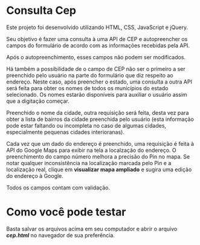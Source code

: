 # Consulta Cep

Este projeto foi desenvolvido utilizando HTML, CSS, JavaScript e jQuery.

Seu objetivo é fazer uma consulta à uma API de CEP e autopreencher os campos do formulário de acordo com as informações recebidas pela API.

Após o autopreenchimento, esses campos não podem ser modificados.

Há também a possibilidade de o campo de CEP não ser o primeiro a ser preenchido pelo usuário na parte do formulário que diz respeito ao endereço. Neste caso, após preencher o estado, uma consulta a outra API será feita para obter os nomes de todos os municípios do estado selecionado. Os nomes estarão disponíveis para auxiliar o usuário assim que a digitação começar.

Preenchido o nome da cidade, outra requisição será feita, desta vez para obter a lista de bairros da cidade preenchida pelo usuário (esta informação pode estar faltando ou incompleta no caso de algumas cidades, especialmente pequenas cidades interioranas).

Cada vez que um dado do endereço é preenchido, uma requisição é feita à API do Google Maps para exibir na tela a localzação do endereço. O preenchimento do campo número melhora a precisão do Pin no mapa. Se notar qualquer inconsistência na localização marcada pelo Pin e a localização real, clique em **visualizar mapa ampliado** e sugira uma edição do endereço à Google.

Todos os campos contam com validação.

# Como você pode testar

Basta salvar os arquivos acima em seu computador e abrir o arquivo ***cep.html*** no navegador de sua preferência.
